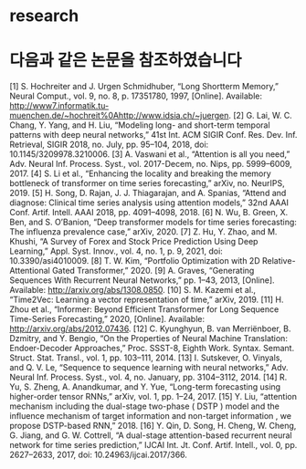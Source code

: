 # research

# 다음과 같은 논문을 참조하였습니다


[1]	S. Hochreiter and J. Urgen Schmidhuber, “Long Shortterm Memory,” Neural Comput., vol. 9, no. 8, p. 17351780, 1997, [Online]. Available: http://www7.informatik.tu-muenchen.de/~hochreit%0Ahttp://www.idsia.ch/~juergen.
[2]	G. Lai, W. C. Chang, Y. Yang, and H. Liu, “Modeling long- and short-term temporal patterns with deep neural networks,” 41st Int. ACM SIGIR Conf. Res. Dev. Inf. Retrieval, SIGIR 2018, no. July, pp. 95–104, 2018, doi: 10.1145/3209978.3210006.
[3]	A. Vaswani et al., “Attention is all you need,” Adv. Neural Inf. Process. Syst., vol. 2017-Decem, no. Nips, pp. 5999–6009, 2017.
[4]	S. Li et al., “Enhancing the locality and breaking the memory bottleneck of transformer on time series forecasting,” arXiv, no. NeurIPS, 2019.
[5]	H. Song, D. Rajan, J. J. Thiagarajan, and A. Spanias, “Attend and diagnose: Clinical time series analysis using attention models,” 32nd AAAI Conf. Artif. Intell. AAAI 2018, pp. 4091–4098, 2018.
[6]	N. Wu, B. Green, X. Ben, and S. O’Banion, “Deep transformer models for time series forecasting: The influenza prevalence case,” arXiv, 2020.
[7]	Z. Hu, Y. Zhao, and M. Khushi, “A Survey of Forex and Stock Price Prediction Using Deep Learning,” Appl. Syst. Innov., vol. 4, no. 1, p. 9, 2021, doi: 10.3390/asi4010009.
[8]	T. W. Kim, “Portfolio Optimization with 2D Relative-Attentional Gated Transformer,” 2020.
[9]	A. Graves, “Generating Sequences With Recurrent Neural Networks,” pp. 1–43, 2013, [Online]. Available: http://arxiv.org/abs/1308.0850.
[10]	S. M. Kazemi et al., “Time2Vec: Learning a vector representation of time,” arXiv, 2019.
[11]	H. Zhou et al., “Informer: Beyond Efficient Transformer for Long Sequence Time-Series Forecasting,” 2020, [Online]. Available: http://arxiv.org/abs/2012.07436.
[12]	C. Kyunghyun, B. van Merriënboer, B. Dzmitry, and Y. Bengio, “On the Properties of Neural Machine Translation: Endoer-Decoder Approaches,” Proc. SSST-8, Eighth Work. Syntax. Semant. Struct. Stat. Transl., vol. 1, pp. 103–111, 2014.
[13]	I. Sutskever, O. Vinyals, and Q. V. Le, “Sequence to sequence learning with neural networks,” Adv. Neural Inf. Process. Syst., vol. 4, no. January, pp. 3104–3112, 2014.
[14]	R. Yu, S. Zheng, A. Anandkumar, and Y. Yue, “Long-term forecasting using higher-order tensor RNNs,” arXiv, vol. 1, pp. 1–24, 2017.
[15]	Y. Liu, “attention mechanism including the dual-stage two-phase ( DSTP ) model and the influence mechanism of target information and non-target information , we propose DSTP-based RNN,” 2018.
[16]	Y. Qin, D. Song, H. Cheng, W. Cheng, G. Jiang, and G. W. Cottrell, “A dual-stage attention-based recurrent neural network for time series prediction,” IJCAI Int. Jt. Conf. Artif. Intell., vol. 0, pp. 2627–2633, 2017, doi: 10.24963/ijcai.2017/366.


